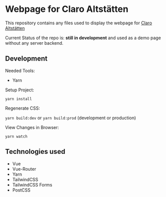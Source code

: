 # Webpage for Claro Altstätten

This repository contains any files used to display the webpage for [Claro Altstätten](https://www.altstaetten-claro.ch/)

Current Status of the repo is: **still in development** and used as a demo page without any server backend.

## Development

Needed Tools:

- Yarn

Setup Project:

`yarn install`

Regenerate CSS:

`yarn build:dev` or `yarn build:prod` (development or production)

View Changes in Browser:

`yarn watch`

## Technologies used

- Vue
- Vue-Router
- Yarn
- TailwindCSS
- TailwindCSS Forms
- PostCSS
